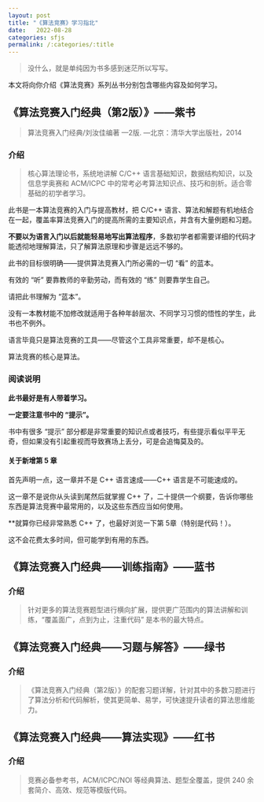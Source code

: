 ```yaml
---
layout: post
title: "《算法竞赛》学习指北"
date:   2022-08-28
categories: sfjs
permalink: /:categories/:title
---
```


> 没什么，就是单纯因为书多感到迷茫所以写写。

本文将向你介绍《算法竞赛》系列丛书分别包含哪些内容及如何学习。

## 《算法竞赛入门经典（第2版）》——紫书

> 算法竞赛入门经典/刘汝佳编著 —2版. —北京：清华大学出版社，2014

### 介绍

> 核心算法理论书，系统地讲解 C/C++ 语言基础知识，数据结构知识，以及信息学奥赛和 ACM/ICPC 中的常考必考算法知识点、技巧和剖析。适合零基础的初学者学习。

此书是一本算法竞赛的入门与提高教材，把 C/C++ 语言、算法和解题有机地结合在一起，覆盖率算法竞赛入门的提高所需的主要知识点，并含有大量例题和习题。

**不要以为语言入门以后就能轻易地写出算法程序**，多数初学者都需要详细的代码才能透彻地理解算法，只了解算法原理和步骤是远远不够的。

此书的目标很明确——提供算法竞赛入门所必需的一切 “看” 的蓝本。

有效的 “听” 要靠教师的辛勤劳动，而有效的 “练” 则要靠学生自己。

请把此书理解为 “蓝本”。

没有一本教材能不加修改就适用于各种年龄层次、不同学习习惯的悟性的学生，此书也不例外。

语言毕竟只是算法竞赛的工具——尽管这个工具非常重要，却不是核心。

算法竞赛的核心是算法。

### 阅读说明

**此书最好是有人带着学习。**

**一定要注意书中的 “提示”。**

书中有很多 “提示” 部分都是非常重要的知识点或者技巧，有些提示看似平平无奇，但如果没有引起重视而导致赛场上丢分，可是会追悔莫及的。

#### 关于新增第 5 章

首先声明一点，这一章并不是 C++ 语言速成——C++ 语言是不可能速成的。

这一章不是说你从头读到尾然后就掌握 C++ 了，二十提供一个纲要，告诉你哪些东西是算法竞赛中最常用的，以及这些东西应当如何使用。

**就算你已经非常熟悉 C++ 了，也最好浏览一下第 5章（特别是代码！）。

这不会花费太多时间，但可能学到有用的东西。

## 《算法竞赛入门经典——训练指南》——蓝书

### 介绍

> 针对更多的算法竞赛题型进行横向扩展，提供更广范围内的算法讲解和训练，“覆盖面广，点到为止，注重代码” 是本书的最大特点。

## 《算法竞赛入门经典——习题与解答》——绿书

### 介绍

>《算法竞赛入门经典（第2版）》的配套习题详解，针对其中的多数习题进行了算法分析和代码解析，使其更简单、易学，可快速提升读者的算法思维能力。

## 《算法竞赛入门经典——算法实现》——红书

### 介绍

> 竞赛必备参考书，ACM/ICPC/NOI 等经典算法、题型全覆盖，提供 240 余套简介、高效、规范等模版代码。